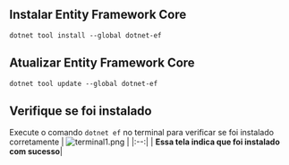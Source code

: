 ## Instalar Entity Framework Core
```dotnet tool install --global dotnet-ef```

## Atualizar Entity Framework Core
```dotnet tool update --global dotnet-ef```

## Verifique se foi instalado
Execute o comando ```dotnet ef``` no terminal para verificar se foi instalado corretamente
| ![terminal1.png](/Assets/terminal1.png) |
|:--:|
| <b>Essa tela indica que foi instalado com sucesso</b>|
